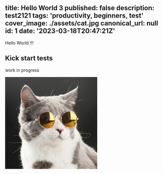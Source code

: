 title: Hello World 3
published: false
description: test2121
tags: 'productivity, beginners, test'
cover_image: ./assets/cat.jpg
canonical_url: null
id: 1
date: '2023-03-18T20:47:21Z'
---

Hello World !!!

## Kick start tests

work in progress

![and some pictures too](./assets/cat.jpg)

